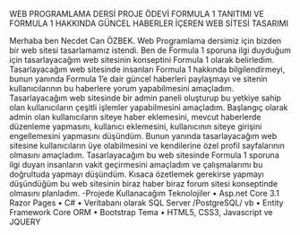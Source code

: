WEB PROGRAMLAMA DERSİ PROJE ÖDEVİ
FORMULA 1 TANITIMI VE FORMULA 1 HAKKINDA GÜNCEL HABERLER İÇEREN WEB SİTESİ TASARIMI

Merhaba ben Necdet Can ÖZBEK. Web Programlama dersimiz için bizden bir web sitesi tasarlamamız istendi. Ben de Formula 1 sporuna ilgi duyduğum için tasarlayacağım web sitesinin konseptini Formula 1 olarak belirledim. Tasarlayacağım web sitesinde insanları Formula 1 hakkında bilgilendirmeyi, bunun yanında Formula 1’e dair güncel haberleri paylaşmayı ve sitenin kullanıcılarının bu haberlere yorum yapabilmesini amaçladım. Tasarlayacağım web sitesinde bir admin paneli oluşturup bu yetkiye sahip olan kullanıcıların çeşitli işlemler yapabilmesini amaçladım. Başlangıç olarak admin olan kullanıcıların siteye haber eklemesini, mevcut haberlerde düzenleme yapmasını, kullanıcı eklemesini, kullanıcının siteye girişini engellemesini yapmasını düşündüm. Bunun yanında tasarlayacağım web sitesine kullanıcıların üye olabilmesini ve kendilerine özel profil sayfalarının olmasını amaçladım. Tasarlayacağım bu web sitesinde Formula 1 sporuna ilgi duyan insanların vakit geçirmesini amaçladım ve çalışmalarımı bu doğrultuda yapmayı düşündüm. Kısaca özetlemek gerekirse yapmayı düşündüğüm bu web sitesinin biraz haber biraz forum sitesi konseptinde olmasını planladım. 
-Projede Kullanacağım Teknolojiler
• Asp.net Core 3.1 Razor Pages 
• C# 
• Veritabanı olarak SQL Server /PostgreSQL/ vb 
• Entity Framework Core ORM
 • Bootstrap Tema 
• HTML5, CSS3, Javascript ve JQUERY
